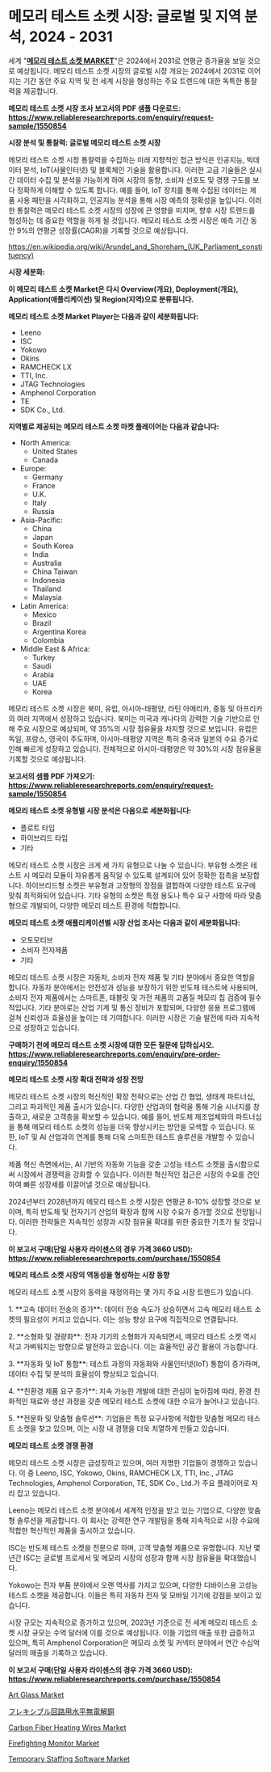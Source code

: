 <p><h1>메모리 테스트 소켓 시장: 글로벌 및 지역 분석, 2024 - 2031</h1></p><p>세계 "<strong><a href="https://www.reliableresearchreports.com/global-memory-test-socket-market-r1550854">메모리 테스트 소켓 MARKET</a></strong>"은 2024에서 2031로 연평균 증가율을 보일 것으로 예상됩니다. 메모리 테스트 소켓 시장의 글로벌 시장 개요는 2024에서 2031로 이어지는 기간 동안 주요 지역 및 전 세계 시장을 형성하는 주요 트렌드에 대한 독특한 통찰력을 제공합니다.</p>
<p><strong>메모리 테스트 소켓 시장 조사 보고서의 PDF 샘플 다운로드: <a href="https://www.reliableresearchreports.com/enquiry/request-sample/1550854">https://www.reliableresearchreports.com/enquiry/request-sample/1550854</a></strong></p>
<p><strong>시장 분석 및 통찰력: 글로벌 메모리 테스트 소켓 시장</strong></p>
<p><p>메모리 테스트 소켓 시장 통찰력을 수집하는 미래 지향적인 접근 방식은 인공지능, 빅데이터 분석, IoT(사물인터넷) 및 블록체인 기술을 활용합니다. 이러한 고급 기술들은 실시간 데이터 수집 및 분석을 가능하게 하여 시장의 동향, 소비자 선호도 및 경쟁 구도를 보다 정확하게 이해할 수 있도록 합니다. 예를 들어, IoT 장치를 통해 수집된 데이터는 제품 사용 패턴을 시각화하고, 인공지능 분석을 통해 시장 예측의 정확성을 높입니다. 이러한 통찰력은 메모리 테스트 소켓 시장의 성장에 큰 영향을 미치며, 향후 시장 트렌드를 형성하는 데 중요한 역할을 하게 될 것입니다. 메모리 테스트 소켓 시장은 예측 기간 동안 9%의 연평균 성장률(CAGR)을 기록할 것으로 예상됩니다.</p></p>
<p><a href="%7CAUTHORITHY_DOMAIN_URL%7C">https://en.wikipedia.org/wiki/Arundel_and_Shoreham_(UK_Parliament_constituency)</a></p>
<p><strong>시장 세분화:</strong></p>
<p><strong>이 메모리 테스트 소켓 Market은 다시 Overview(개요), Deployment(개요), Application(애플리케이션) 및 Region(지역)으로 분류됩니다.</strong></p>
<p><strong>메모리 테스트 소켓 Market Player는 다음과 같이 세분화됩니다:</strong></p>
<p><ul><li>Leeno</li><li>ISC</li><li>Yokowo</li><li>Okins</li><li>RAMCHECK LX</li><li>TTI, Inc.</li><li>JTAG Technologies</li><li>Amphenol Corporation</li><li>TE</li><li>SDK Co., Ltd.</li></ul></p>
<p><strong>지역별로 제공되는 메모리 테스트 소켓 마켓 플레이어는 다음과 같습니다:</strong></p>
<p><ul>
    <li>
        North America:
        <ul>
            <li>United States</li>
            <li>Canada</li>
        </ul>
    </li>
    <li>
        Europe:
        <ul>
            <li>Germany</li>
            <li>France</li>
            <li>U.K.</li>
            <li>Italy</li>
            <li>Russia</li>
        </ul>
    </li>
    <li>
        Asia-Pacific:
        <ul>
            <li>China</li>
            <li>Japan</li>
            <li>South Korea</li>
            <li>India</li>
            <li>Australia</li>
            <li>China Taiwan</li>
            <li>Indonesia</li>
            <li>Thailand</li>
            <li>Malaysia</li>
        </ul>
    </li>
    <li>
        Latin America:
        <ul>
            <li>Mexico</li>
            <li>Brazil</li>
            <li>Argentina Korea</li>
            <li>Colombia</li>
        </ul>
    </li>
    <li>
        Middle East & Africa:
        <ul>
            <li>Turkey</li>
            <li>Saudi</li>
            <li>Arabia</li>
            <li>UAE</li>
            <li>Korea</li>
        </ul>
    </li>
    </ul></p>
<p><p>메모리 테스트 소켓 시장은 북미, 유럽, 아시아-태평양, 라틴 아메리카, 중동 및 아프리카의 여러 지역에서 성장하고 있습니다. 북미는 미국과 캐나다의 강력한 기술 기반으로 인해 주요 시장으로 예상되며, 약 35%의 시장 점유율을 차지할 것으로 보입니다. 유럽은 독일, 프랑스, 영국이 주도하며, 아시아-태평양 지역은 특히 중국과 일본의 수요 증가로 인해 빠르게 성장하고 있습니다. 전체적으로 아시아-태평양은 약 30%의 시장 점유율을 기록할 것으로 예상됩니다.</p></p>
<p><strong>보고서의 샘플 PDF 가져오기: <a href="https://www.reliableresearchreports.com/enquiry/request-sample/1550854">https://www.reliableresearchreports.com/enquiry/request-sample/1550854</a></strong></p>
<p><strong>메모리 테스트 소켓 유형별 시장 분석은 다음으로 세분화됩니다:</strong></p>
<p><ul><li>플로트 타입</li><li>하이브리드 타입</li><li>기타</li></ul></p>
<p><p>메모리 테스트 소켓 시장은 크게 세 가지 유형으로 나눌 수 있습니다. 부유형 소켓은 테스트 시 메모리 모듈이 자유롭게 움직일 수 있도록 설계되어 있어 정확한 접촉을 보장합니다. 하이브리드형 소켓은 부유형과 고정형의 장점을 결합하여 다양한 테스트 요구에 맞춰 최적화되어 있습니다. 기타 유형의 소켓은 특정 용도나 특수 요구 사항에 따라 맞춤형으로 개발되어, 다양한 메모리 테스트 환경에 적합합니다.</p></p>
<p><strong>메모리 테스트 소켓 애플리케이션별 시장 산업 조사는 다음과 같이 세분화됩니다:</strong></p>
<p><ul><li>오토모티브</li><li>소비자 전자제품</li><li>기타</li></ul></p>
<p><p>메모리 테스트 소켓 시장은 자동차, 소비자 전자 제품 및 기타 분야에서 중요한 역할을 합니다. 자동차 분야에서는 안전성과 성능을 보장하기 위한 반도체 테스트에 사용되며, 소비자 전자 제품에서는 스마트폰, 태블릿 및 가전 제품의 고품질 메모리 칩 검증에 필수적입니다. 기타 분야로는 산업 기계 및 통신 장비가 포함되며, 다양한 응용 프로그램에 걸쳐 신뢰성과 효율성을 높이는 데 기여합니다. 이러한 시장은 기술 발전에 따라 지속적으로 성장하고 있습니다.</p></p>
<p><strong>구매하기 전에 메모리 테스트 소켓 시장에 대한 모든 질문에 답하십시오. <a href="https://www.reliableresearchreports.com/enquiry/pre-order-enquiry/1550854">https://www.reliableresearchreports.com/enquiry/pre-order-enquiry/1550854</a></strong></p>
<p><strong>메모리 테스트 소켓 시장 확대 전략과 성장 전망</strong></p>
<p><p>메모리 테스트 소켓 시장의 혁신적인 확장 전략으로는 산업 간 협업, 생태계 파트너십, 그리고 파괴적인 제품 출시가 있습니다. 다양한 산업과의 협력을 통해 기술 시너지를 창출하고, 새로운 고객층을 확보할 수 있습니다. 예를 들어, 반도체 제조업체와의 파트너십을 통해 메모리 테스트 소켓의 성능을 더욱 향상시키는 방안을 모색할 수 있습니다. 또한, IoT 및 AI 산업과의 연계를 통해 더욱 스마트한 테스트 솔루션을 개발할 수 있습니다.</p><p>제품 혁신 측면에서는, AI 기반의 자동화 기능을 갖춘 고성능 테스트 소켓을 출시함으로써 시장에서 경쟁력을 강화할 수 있습니다. 이러한 혁신적인 접근은 시장의 수요를 견인하여 빠른 성장세를 이끌어낼 것으로 예상됩니다.</p><p>2024년부터 2028년까지 메모리 테스트 소켓 시장은 연평균 8-10% 성장할 것으로 보이며, 특히 반도체 및 전자기기 산업의 확장과 함께 시장 수요가 증가할 것으로 전망됩니다. 이러한 전략들은 지속적인 성장과 시장 점유율 확대를 위한 중요한 기초가 될 것입니다.</p></p>
<p><strong>이 보고서 구매(단일 사용자 라이센스의 경우 가격 3660 USD): <a href="https://www.reliableresearchreports.com/purchase/1550854">https://www.reliableresearchreports.com/purchase/1550854</a></strong></p>
<p><strong>메모리 테스트 소켓 시장의 역동성을 형성하는 시장 동향</strong></p>
<p><p>메모리 테스트 소켓 시장의 동력을 재정의하는 몇 가지 주요 시장 트렌드가 있습니다.</p><p>1. **고속 데이터 전송의 증가**: 데이터 전송 속도가 상승하면서 고속 메모리 테스트 소켓의 필요성이 커지고 있습니다. 이는 성능 향상 요구에 직접적으로 연결됩니다.</p><p>2. **소형화 및 경량화**: 전자 기기의 소형화가 지속되면서, 메모리 테스트 소켓 역시 작고 가벼워지는 방향으로 발전하고 있습니다. 이는 효율적인 공간 활용이 가능합니다.</p><p>3. **자동화 및 IoT 통합**: 테스트 과정의 자동화와 사물인터넷(IoT) 통합이 증가하며, 데이터 수집 및 분석의 효율성이 향상되고 있습니다.</p><p>4. **친환경 제품 요구 증가**: 지속 가능한 개발에 대한 관심이 높아짐에 따라, 환경 친화적인 재료와 생산 과정을 갖춘 메모리 테스트 소켓에 대한 수요가 늘어나고 있습니다.</p><p>5. **전문화 및 맞춤형 솔루션**: 기업들은 특정 요구사항에 적합한 맞춤형 메모리 테스트 소켓을 찾고 있으며, 이는 시장 내 경쟁을 더욱 치열하게 만들고 있습니다.</p></p>
<p><strong>메모리 테스트 소켓 경쟁 환경</strong></p>
<p><p>메모리 테스트 소켓 시장은 급성장하고 있으며, 여러 저명한 기업들이 경쟁하고 있습니다. 이 중 Leeno, ISC, Yokowo, Okins, RAMCHECK LX, TTI, Inc., JTAG Technologies, Amphenol Corporation, TE, SDK Co., Ltd.가 주요 플레이어로 자리 잡고 있습니다.</p><p>Leeno는 메모리 테스트 소켓 분야에서 세계적 인정을 받고 있는 기업으로, 다양한 맞춤형 솔루션을 제공합니다. 이 회사는 강력한 연구 개발팀을 통해 지속적으로 시장 수요에 적합한 혁신적인 제품을 출시하고 있습니다.  </p><p>ISC는 반도체 테스트 소켓을 전문으로 하며, 고객 맞춤형 제품으로 유명합니다. 지난 몇 년간 ISC는 글로벌 프로세서 및 메모리 시장의 성장과 함께 시장 점유율을 확대했습니다.</p><p>Yokowo는 전자 부품 분야에서 오랜 역사를 가지고 있으며, 다양한 디바이스용 고성능 테스트 소켓을 제공합니다. 이들은 특히 자동차 전자 및 모바일 기기에 강점을 보이고 있습니다.</p><p>시장 규모는 지속적으로 증가하고 있으며, 2023년 기준으로 전 세계 메모리 테스트 소켓 시장 규모는 수억 달러에 이를 것으로 예상됩니다. 이들 기업의 매출 또한 급증하고 있으며, 특히 Amphenol Corporation은 메모리 소켓 및 커넥터 분야에서 연간 수십억 달러의 매출을 기록하고 있습니다.</p></p>
<p><strong>이 보고서 구매(단일 사용자 라이센스의 경우 가격 3660 USD): <a href="https://www.reliableresearchreports.com/purchase/1550854">https://www.reliableresearchreports.com/purchase/1550854</a></strong></p>
<p><p><a href="https://issuu.com/reportprime-2/docs/art-glass-market-size-2030.pptx_a990edd7b044f6">Art Glass Market</a></p><p><a href="https://medium.com/@mares423/horizontal-electroless-copper-for-flexible-circuits-market-%E3%81%AF-%E3%82%B3%E3%82%B9%E3%83%88%E7%AE%A1%E7%90%86%E3%81%A8%E5%8A%B9%E7%8E%87%E5%90%91%E4%B8%8A%E3%82%92%E5%84%AA%E5%85%88%E3%81%97%E3%81%BE%E3%81%99-7bfdc5305fa7">フレキシブル回路用水平無電解銅</a></p><p><a href="https://medium.com/@albertohickle/this-carbon-fiber-heating-wires-market-research-report-evaluates-the-key-market-trends-drivers-d216be50174d">Carbon Fiber Heating Wires Market</a></p><p><a href="https://www.linkedin.com/pulse/what-emerging-market-trends-firefighting-monitor-detailed-overview-rsqme?trackingId=U8EhZ5USTHKOtQGmSLNNQQ%3D%3D">Firefighting Monitor Market</a></p><p><a href="https://issuu.com/reportprime-2/docs/temporary-staffing-software-market-_a45fde406234a7">Temporary Staffing Software Market</a></p></p>